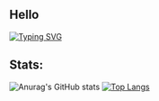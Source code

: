 ## Hello
[![Typing SVG](https://readme-typing-svg.demolab.com/?lines=Hi%2C+I%27m+Right+Hand+Man;I+do+programming+for+fun)](https://git.io/typing-svg)
## Stats:
![Anurag's GitHub stats](https://github-readme-stats.vercel.app/api?username=Raik176&show_icons=true&theme=transparent)
[![Top Langs](github-readme-stats-delta-six-61.vercel.app/api/top-langs/?username=Raik176)](https://github.com/anuraghazra/github-readme-stats)
